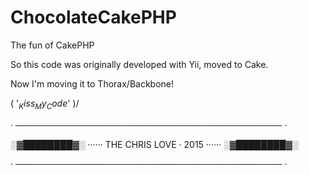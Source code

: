 # ChocolateCakePHP
The fun of CakePHP

So this code was originally developed with Yii, moved to Cake.

Now I'm moving it to Thorax/Backbone!

\( '$_Kiss_My_Code$' )/ 

 · ─────────────────────────────────────────── ·
 
   ░▓████████▓░ ······ THE CHRIS LOVE · 2015 ······  ░▓████████▓░
 
 · ─────────────────────────────────────────── ·
